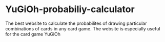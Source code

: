 # YuGiOh-probabiliy-calculator
The best website to calculate the probabilites of drawing particular combinations of cards in any card game. The website is especially useful for the card game YuGiOh
